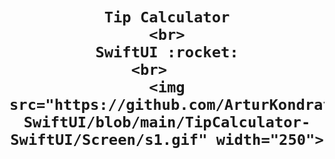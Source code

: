 
<h1 align="center">

    Tip Calculator
    <br>
    SwiftUI :rocket:
    <br>    
    <img src="https://github.com/ArturKondratev/TipCalculator-SwiftUI/blob/main/TipCalculator-SwiftUI/Screen/s1.gif" width="250">
</h1>


